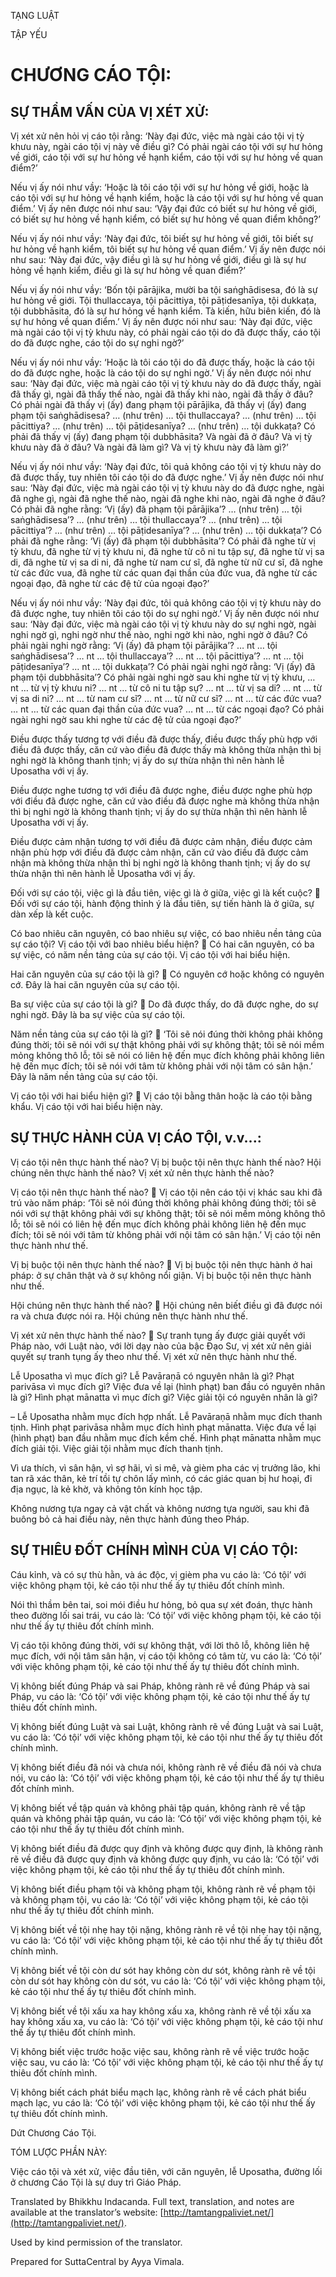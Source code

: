  

TẠNG LUẬT

TẬP YẾU

# CHƯƠNG CÁO TỘI:

## SỰ THẨM VẤN CỦA VỊ XÉT XỬ:

Vị xét xử nên hỏi vị cáo tội rằng: ‘Này đại đức, việc mà ngài cáo tội vị tỳ khưu này, ngài cáo tội vị này về điều gì? Có phải ngài cáo tội với sự hư hỏng về giới, cáo tội với sự hư hỏng về hạnh kiểm, cáo tội với sự hư hỏng về quan điểm?’

Nếu vị ấy nói như vầy: ‘Hoặc là tôi cáo tội với sự hư hỏng về giới, hoặc là cáo tội với sự hư hỏng về hạnh kiểm, hoặc là cáo tội với sự hư hỏng về quan điểm.’ Vị ấy nên được nói như sau: ‘Vậy đại đức có biết sự hư hỏng về giới, có biết sự hư hỏng về hạnh kiểm, có biết sự hư hỏng về quan điểm không?’

Nếu vị ấy nói như vầy: ‘Này đại đức, tôi biết sự hư hỏng về giới, tôi biết sự hư hỏng về hạnh kiểm, tôi biết sự hư hỏng về quan điểm.’ Vị ấy nên được nói như sau: ‘Này đại đức, vậy điều gì là sự hư hỏng về giới, điều gì là sự hư hỏng về hạnh kiểm, điều gì là sự hư hỏng về quan điểm?’

Nếu vị ấy nói như vầy: ‘Bốn tội pārājika, mười ba tội saṅghādisesa, đó là sự hư hỏng về giới. Tội thullaccaya, tội pācittiya, tội pāṭidesanīya, tội dukkaṭa, tội dubbhāsita, đó là sự hư hỏng về hạnh kiểm. Tà kiến, hữu biên kiến, đó là sự hư hỏng về quan điểm.’ Vị ấy nên được nói như sau: ‘Này đại đức, việc mà ngài cáo tội vị tỳ khưu này, có phải ngài cáo tội do đã được thấy, cáo tội do đã được nghe, cáo tội do sự nghi ngờ?’

Nếu vị ấy nói như vầy: ‘Hoặc là tôi cáo tội do đã được thấy, hoặc là cáo tội do đã được nghe, hoặc là cáo tội do sự nghi ngờ.’ Vị ấy nên được nói như sau: ‘Này đại đức, việc mà ngài cáo tội vị tỳ khưu này do đã được thấy, ngài đã thấy gì, ngài đã thấy thế nào, ngài đã thấy khi nào, ngài đã thấy ở đâu? Có phải ngài đã thấy vị (ấy) đang phạm tội pārājika, đã thấy vị (ấy) đang phạm tội saṅghādisesa? … (như trên) … tội thullaccaya? … (như trên) … tội pācittiya? … (như trên) … tội pāṭidesanīya? … (như trên) … tội dukkaṭa? Có phải đã thấy vị (ấy) đang phạm tội dubbhāsita? Và ngài đã ở đâu? Và vị tỳ khưu này đã ở đâu? Và ngài đã làm gì? Và vị tỳ khưu này đã làm gì?’

Nếu vị ấy nói như vầy: ‘Này đại đức, tôi quả không cáo tội vị tỳ khưu này do đã được thấy, tuy nhiên tôi cáo tội do đã được nghe.’ Vị ấy nên được nói như sau: ‘Này đại đức, việc mà ngài cáo tội vị tỳ khưu này do đã được nghe, ngài đã nghe gì, ngài đã nghe thế nào, ngài đã nghe khi nào, ngài đã nghe ở đâu? Có phải đã nghe rằng: ‘Vị (ấy) đã phạm tội pārājika’? … (như trên) … tội saṅghādisesa’? … (như trên) … tội thullaccaya’? … (như trên) … tội pācittiya’? … (như trên) … tội pāṭidesanīya’? … (như trên) … tội dukkaṭa’? Có phải đã nghe rằng: ‘Vị (ấy) đã phạm tội dubbhāsita’? Có phải đã nghe từ vị tỳ khưu, đã nghe từ vị tỳ khưu ni, đã nghe từ cô ni tu tập sự, đã nghe từ vị sa di, đã nghe từ vị sa di ni, đã nghe từ nam cư sĩ, đã nghe từ nữ cư sĩ, đã nghe từ các đức vua, đã nghe từ các quan đại thần của đức vua, đã nghe từ các ngoại đạo, đã nghe từ các đệ tử của ngoại đạo?’

Nếu vị ấy nói như vầy: ‘Này đại đức, tôi quả không cáo tội vị tỳ khưu này do đã được nghe, tuy nhiên tôi cáo tội do sự nghi ngờ.’ Vị ấy nên được nói như sau: ‘Này đại đức, việc mà ngài cáo tội vị tỳ khưu này do sự nghi ngờ, ngài nghi ngờ gì, nghi ngờ như thế nào, nghi ngờ khi nào, nghi ngờ ở đâu? Có phải ngài nghi ngờ rằng: ‘Vị (ấy) đã phạm tội pārājika’? … nt … tội saṅghādisesa’? … nt … tội thullaccaya’? … nt … tội pācittiya’? … nt … tội pāṭidesanīya’? … nt … tội dukkaṭa’? Có phải ngài nghi ngờ rằng: ‘Vị (ấy) đã phạm tội dubbhāsita’? Có phải ngài nghi ngờ sau khi nghe từ vị tỳ khưu, … nt … từ vị tỳ khưu ni? … nt … từ cô ni tu tập sự? … nt … từ vị sa di? … nt … từ vị sa di ni? … nt … từ nam cư sĩ? … nt … từ nữ cư sĩ? … nt … từ các đức vua? … nt … từ các quan đại thần của đức vua? … nt … từ các ngoại đạo? Có phải ngài nghi ngờ sau khi nghe từ các đệ tử của ngoại đạo?’

Điều được thấy tương tợ với điều đã được thấy, điều được thấy phù hợp với điều đã được thấy, căn cứ vào điều đã được thấy mà không thừa nhận thì bị nghi ngờ là không thanh tịnh; vị ấy do sự thừa nhận thì nên hành lễ Uposatha với vị ấy.

Điều được nghe tương tợ với điều đã được nghe, điều được nghe phù hợp với điều đã được nghe, căn cứ vào điều đã được nghe mà không thừa nhận thì bị nghi ngờ là không thanh tịnh; vị ấy do sự thừa nhận thì nên hành lễ Uposatha với vị ấy.

Điều được cảm nhận tương tợ với điều đã được cảm nhận, điều được cảm nhận phù hợp với điều đã được cảm nhận, căn cứ vào điều đã được cảm nhận mà không thừa nhận thì bị nghi ngờ là không thanh tịnh; vị ấy do sự thừa nhận thì nên hành lễ Uposatha với vị ấy.

Đối với sự cáo tội, việc gì là đầu tiên, việc gì là ở giữa, việc gì là kết cuộc?  Đối với sự cáo tội, hành động thỉnh ý là đầu tiên, sự tiến hành là ở giữa, sự dàn xếp là kết cuộc.

Có bao nhiêu căn nguyên, có bao nhiêu sự việc, có bao nhiêu nền tảng của sự cáo tội? Vị cáo tội với bao nhiêu biểu hiện?  Có hai căn nguyên, có ba sự việc, có năm nền tảng của sự cáo tội. Vị cáo tội với hai biểu hiện.

Hai căn nguyên của sự cáo tội là gì?  Có nguyên cớ hoặc không có nguyên cớ. Đây là hai căn nguyên của sự cáo tội.

Ba sự việc của sự cáo tội là gì?  Do đã được thấy, do đã được nghe, do sự nghi ngờ. Đây là ba sự việc của sự cáo tội.

Năm nền tảng của sự cáo tội là gì?  ‘Tôi sẽ nói đúng thời không phải không đúng thời; tôi sẽ nói với sự thật không phải với sự không thật; tôi sẽ nói mềm mỏng không thô lỗ; tôi sẽ nói có liên hệ đến mục đích không phải không liên hệ đến mục đích; tôi sẽ nói với tâm từ không phải với nội tâm có sân hận.’ Đây là năm nền tảng của sự cáo tội.

Vị cáo tội với hai biểu hiện gì?  Vị cáo tội bằng thân hoặc là cáo tội bằng khẩu. Vị cáo tội với hai biểu hiện này.

## SỰ THỰC HÀNH CỦA VỊ CÁO TỘI, v.v...:

Vị cáo tội nên thực hành thế nào? Vị bị buộc tội nên thực hành thế nào? Hội chúng nên thực hành thế nào? Vị xét xử nên thực hành thế nào?

Vị cáo tội nên thực hành thế nào?  Vị cáo tội nên cáo tội vị khác sau khi đã trú vào năm pháp: ‘Tôi sẽ nói đúng thời không phải không đúng thời; tôi sẽ nói với sự thật không phải với sự không thật; tôi sẽ nói mềm mỏng không thô lỗ; tôi sẽ nói có liên hệ đến mục đích không phải không liên hệ đến mục đích; tôi sẽ nói với tâm từ không phải với nội tâm có sân hận.’ Vị cáo tội nên thực hành như thế.

Vị bị buộc tội nên thực hành thế nào?  Vị bị buộc tội nên thực hành ở hai pháp: ở sự chân thật và ở sự không nổi giận. Vị bị buộc tội nên thực hành như thế.

Hội chúng nên thực hành thế nào?  Hội chúng nên biết điều gì đã được nói ra và chưa được nói ra. Hội chúng nên thực hành như thế.

Vị xét xử nên thực hành thế nào?  Sự tranh tụng ấy được giải quyết với Pháp nào, với Luật nào, với lời dạy nào của bậc Đạo Sư, vị xét xử nên giải quyết sự tranh tụng ấy theo như thế. Vị xét xử nên thực hành như thế.

Lễ Uposatha vì mục đích gì? Lễ Pavāraṇā có nguyên nhân là gì? Phạt parivāsa vì mục đích gì? Việc đưa về lại (hình phạt) ban đầu có nguyên nhân là gì? Hình phạt mānatta vì mục đích gì? Việc giải tội có nguyên nhân là gì?

– Lễ Uposatha nhằm mục đích hợp nhất. Lễ Pavāraṇā nhằm mục đích thanh tịnh. Hình phạt parivāsa nhằm mục đích hình phạt mānatta. Việc đưa về lại (hình phạt) ban đầu nhằm mục đích kềm chế. Hình phạt mānatta nhằm mục đích giải tội. Việc giải tội nhằm mục đích thanh tịnh.

Vì ưa thích, vì sân hận, vì sợ hãi, vì si mê, và gièm pha các vị trưởng lão, khi tan rã xác thân, kẻ trí tồi tự chôn lấy mình, có các giác quan bị hư hoại, đi địa ngục, là kẻ khờ, và không tôn kính học tập.

Không nương tựa ngay cả vật chất và không nương tựa người, sau khi đã buông bỏ cả hai điều này, nên thực hành đúng theo Pháp.

## SỰ THIÊU ĐỐT CHÍNH MÌNH CỦA VỊ CÁO TỘI:

Cáu kỉnh, và có sự thù hằn, và ác độc, vị gièm pha vu cáo là: ‘Có tội’ với việc không phạm tội, kẻ cáo tội như thế ấy tự thiêu đốt chính mình.

Nói thì thầm bên tai, soi mói điều hư hỏng, bỏ qua sự xét đoán, thực hành theo đường lối sai trái, vu cáo là: ‘Có tội’ với việc không phạm tội, kẻ cáo tội như thế ấy tự thiêu đốt chính mình.

Vị cáo tội không đúng thời, với sự không thật, với lời thô lỗ, không liên hệ mục đích, với nội tâm sân hận, vị cáo tội không có tâm từ, vu cáo là: ‘Có tội’ với việc không phạm tội, kẻ cáo tội như thế ấy tự thiêu đốt chính mình.

Vị không biết đúng Pháp và sai Pháp, không rành rẽ về đúng Pháp và sai Pháp, vu cáo là: ‘Có tội’ với việc không phạm tội, kẻ cáo tội như thế ấy tự thiêu đốt chính mình.

Vị không biết đúng Luật và sai Luật, không rành rẽ về đúng Luật và sai Luật, vu cáo là: ‘Có tội’ với việc không phạm tội, kẻ cáo tội như thế ấy tự thiêu đốt chính mình.

Vị không biết điều đã nói và chưa nói, không rành rẽ về điều đã nói và chưa nói, vu cáo là: ‘Có tội’ với việc không phạm tội, kẻ cáo tội như thế ấy tự thiêu đốt chính mình.

Vị không biết về tập quán và không phải tập quán, không rành rẽ về tập quán và không phải tập quán, vu cáo là: ‘Có tội’ với việc không phạm tội, kẻ cáo tội như thế ấy tự thiêu đốt chính mình.

Vị không biết điều đã được quy định và không được quy định, là không rành rẽ về điều đã được quy định và không được quy định, vu cáo là: ‘Có tội’ với việc không phạm tội, kẻ cáo tội như thế ấy tự thiêu đốt chính mình.

Vị không biết điều phạm tội và không phạm tội, không rành rẽ về phạm tội và không phạm tội, vu cáo là: ‘Có tội’ với việc không phạm tội, kẻ cáo tội như thế ấy tự thiêu đốt chính mình.

Vị không biết về tội nhẹ hay tội nặng, không rành rẽ về tội nhẹ hay tội nặng, vu cáo là: ‘Có tội’ với việc không phạm tội, kẻ cáo tội như thế ấy tự thiêu đốt chính mình.

Vị không biết về tội còn dư sót hay không còn dư sót, không rành rẽ về tội còn dư sót hay không còn dư sót, vu cáo là: ‘Có tội’ với việc không phạm tội, kẻ cáo tội như thế ấy tự thiêu đốt chính mình.

Vị không biết về tội xấu xa hay không xấu xa, không rành rẽ về tội xấu xa hay không xấu xa, vu cáo là: ‘Có tội’ với việc không phạm tội, kẻ cáo tội như thế ấy tự thiêu đốt chính mình.

Vị không biết việc trước hoặc việc sau, không rành rẽ về việc trước hoặc việc sau, vu cáo là: ‘Có tội’ với việc không phạm tội, kẻ cáo tội như thế ấy tự thiêu đốt chính mình.

Vị không biết cách phát biểu mạch lạc, không rành rẽ về cách phát biểu mạch lạc, vu cáo là: ‘Có tội’ với việc không phạm tội, kẻ cáo tội như thế ấy tự thiêu đốt chính mình.

Dứt Chương Cáo Tội.

TÓM LƯỢC PHẦN NÀY:

Việc cáo tội và xét xử, việc đầu tiên, với căn nguyên, lễ Uposatha, đường lối ở chương Cáo Tội là sự duy trì Giáo Pháp.

Translated by Bhikkhu Indacanda. Full text, translation, and notes are available at the translator’s website: [http://tamtangpaliviet.net/](http://tamtangpaliviet.net/).

Used by kind permission of the translator.

Prepared for SuttaCentral by Ayya Vimala.
